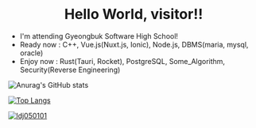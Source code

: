 <br>
<h1 align="middle">Hello World, visitor!!</h1>
<ul>
  <li>I'm attending Gyeongbuk Software High School!
  <li>Ready now : C++, Vue.js(Nuxt.js, Ionic), Node.js, DBMS(maria, mysql, oracle)
  <li>Enjoy now : Rust(Tauri, Rocket), PostgreSQL, Some_Algorithm, Security(Reverse Engineering)
</ul>

![Anurag's GitHub stats](https://github-readme-stats.vercel.app/api?username=l050101&show_icons=true&theme=vue-dark)

[![Top Langs](https://github-readme-stats.vercel.app/api/top-langs/?username=l050101&layout=compact&theme=vue-dark&&hide=html)](https://github.com/anuraghazra/github-readme-stats)

[![ldj050101](https://solvedac-readme-badge.herokuapp.com/api/v1/badge?user=ldj050101&theme=github-dark&size=medium&sub_color=f74c00&compact=1&use_back_color=0&use_border=0&use_shadow=0)](https://www.acmicpc.net/user/ldj050101)
<!--
**l050101/l050101** is a ✨ _special_ ✨ repository because its `README.md` (this file) appears on your GitHub profile.

Here are some ideas to get you started:

- 🔭 I’m currently working on ...
- 🌱 I’m currently learning ...
- 👯 I’m looking to collaborate on ...
- 🤔 I’m looking for help with ...
- 💬 Ask me about ...
- 📫 How to reach me: ...
- 😄 Pronouns: ...
- ⚡ Fun fact: ...
-->
